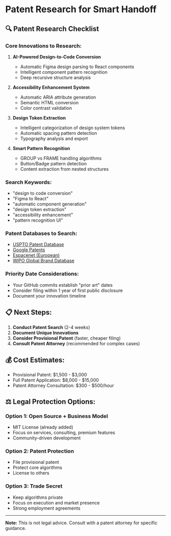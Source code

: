# Patent Research for Smart Handoff

## 🔍 **Patent Research Checklist**

### **Core Innovations to Research:**
1. **AI-Powered Design-to-Code Conversion**
   - Automatic Figma design parsing to React components
   - Intelligent component pattern recognition
   - Deep recursive structure analysis

2. **Accessibility Enhancement System**
   - Automatic ARIA attribute generation
   - Semantic HTML conversion
   - Color contrast validation

3. **Design Token Extraction**
   - Intelligent categorization of design system tokens
   - Automatic spacing pattern detection
   - Typography analysis and export

4. **Smart Pattern Recognition**
   - GROUP vs FRAME handling algorithms
   - Button/Badge pattern detection
   - Content extraction from nested structures

### **Search Keywords:**
- "design to code conversion"
- "Figma to React"
- "automatic component generation"
- "design token extraction"
- "accessibility enhancement"
- "pattern recognition UI"

### **Patent Databases to Search:**
- [USPTO Patent Database](https://www.uspto.gov/patents/search)
- [Google Patents](https://patents.google.com/)
- [Espacenet (European)](https://worldwide.espacenet.com/)
- [WIPO Global Brand Database](https://www3.wipo.int/branddb/en/)

### **Priority Date Considerations:**
- Your GitHub commits establish "prior art" dates
- Consider filing within 1 year of first public disclosure
- Document your innovation timeline

## 📋 **Next Steps:**

1. **Conduct Patent Search** (2-4 weeks)
2. **Document Unique Innovations** 
3. **Consider Provisional Patent** (faster, cheaper filing)
4. **Consult Patent Attorney** (recommended for complex cases)

## 💰 **Cost Estimates:**
- Provisional Patent: $1,500 - $3,000
- Full Patent Application: $8,000 - $15,000
- Patent Attorney Consultation: $300 - $500/hour

## ⚖️ **Legal Protection Options:**

### **Option 1: Open Source + Business Model**
- MIT License (already added)
- Focus on services, consulting, premium features
- Community-driven development

### **Option 2: Patent Protection**
- File provisional patent
- Protect core algorithms
- License to others

### **Option 3: Trade Secret**
- Keep algorithms private
- Focus on execution and market presence
- Strong employment agreements

---

**Note:** This is not legal advice. Consult with a patent attorney for specific guidance.
